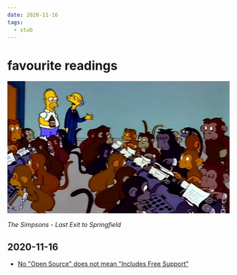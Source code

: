 ```yaml
---
date: 2020-11-16
tags: 
  - stub
---
```


# favourite readings

![](./static/monkeys-keyboard.jpg)

*The Simpsons - Last Exit to Springfield*

## 2020-11-16

- [No "Open Source" does not mean "Includes Free Support"](https://raccoon.onyxbits.de/blog/bugreport-free-support/)
